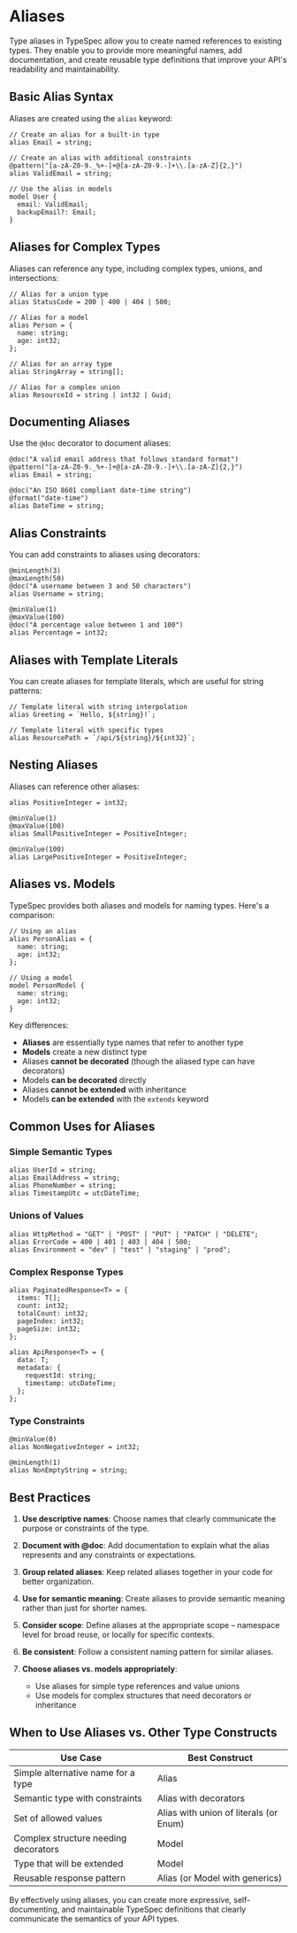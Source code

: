 # Aliases

Type aliases in TypeSpec allow you to create named references to existing types. They enable you to provide more meaningful names, add documentation, and create reusable type definitions that improve your API's readability and maintainability.

## Basic Alias Syntax

Aliases are created using the `alias` keyword:

```typespec
// Create an alias for a built-in type
alias Email = string;

// Create an alias with additional constraints
@pattern("[a-zA-Z0-9._%+-]+@[a-zA-Z0-9.-]+\\.[a-zA-Z]{2,}")
alias ValidEmail = string;

// Use the alias in models
model User {
  email: ValidEmail;
  backupEmail?: Email;
}
```

## Aliases for Complex Types

Aliases can reference any type, including complex types, unions, and intersections:

```typespec
// Alias for a union type
alias StatusCode = 200 | 400 | 404 | 500;

// Alias for a model
alias Person = {
  name: string;
  age: int32;
};

// Alias for an array type
alias StringArray = string[];

// Alias for a complex union
alias ResourceId = string | int32 | Guid;
```

## Documenting Aliases

Use the `@doc` decorator to document aliases:

```typespec
@doc("A valid email address that follows standard format")
@pattern("[a-zA-Z0-9._%+-]+@[a-zA-Z0-9.-]+\\.[a-zA-Z]{2,}")
alias Email = string;

@doc("An ISO 8601 compliant date-time string")
@format("date-time")
alias DateTime = string;
```

## Alias Constraints

You can add constraints to aliases using decorators:

```typespec
@minLength(3)
@maxLength(50)
@doc("A username between 3 and 50 characters")
alias Username = string;

@minValue(1)
@maxValue(100)
@doc("A percentage value between 1 and 100")
alias Percentage = int32;
```

## Aliases with Template Literals

You can create aliases for template literals, which are useful for string patterns:

```typespec
// Template literal with string interpolation
alias Greeting = `Hello, ${string}!`;

// Template literal with specific types
alias ResourcePath = `/api/${string}/${int32}`;
```

## Nesting Aliases

Aliases can reference other aliases:

```typespec
alias PositiveInteger = int32;

@minValue(1)
@maxValue(100)
alias SmallPositiveInteger = PositiveInteger;

@minValue(100)
alias LargePositiveInteger = PositiveInteger;
```

## Aliases vs. Models

TypeSpec provides both aliases and models for naming types. Here's a comparison:

```typespec
// Using an alias
alias PersonAlias = {
  name: string;
  age: int32;
};

// Using a model
model PersonModel {
  name: string;
  age: int32;
}
```

Key differences:

- **Aliases** are essentially type names that refer to another type
- **Models** create a new distinct type
- Aliases **cannot be decorated** (though the aliased type can have decorators)
- Models **can be decorated** directly
- Aliases **cannot be extended** with inheritance
- Models **can be extended** with the `extends` keyword

## Common Uses for Aliases

### Simple Semantic Types

```typespec
alias UserId = string;
alias EmailAddress = string;
alias PhoneNumber = string;
alias TimestampUtc = utcDateTime;
```

### Unions of Values

```typespec
alias HttpMethod = "GET" | "POST" | "PUT" | "PATCH" | "DELETE";
alias ErrorCode = 400 | 401 | 403 | 404 | 500;
alias Environment = "dev" | "test" | "staging" | "prod";
```

### Complex Response Types

```typespec
alias PaginatedResponse<T> = {
  items: T[];
  count: int32;
  totalCount: int32;
  pageIndex: int32;
  pageSize: int32;
};

alias ApiResponse<T> = {
  data: T;
  metadata: {
    requestId: string;
    timestamp: utcDateTime;
  };
};
```

### Type Constraints

```typespec
@minValue(0)
alias NonNegativeInteger = int32;

@minLength(1)
alias NonEmptyString = string;
```

## Best Practices

1. **Use descriptive names**: Choose names that clearly communicate the purpose or constraints of the type.

2. **Document with @doc**: Add documentation to explain what the alias represents and any constraints or expectations.

3. **Group related aliases**: Keep related aliases together in your code for better organization.

4. **Use for semantic meaning**: Create aliases to provide semantic meaning rather than just for shorter names.

5. **Consider scope**: Define aliases at the appropriate scope – namespace level for broad reuse, or locally for specific contexts.

6. **Be consistent**: Follow a consistent naming pattern for similar aliases.

7. **Choose aliases vs. models appropriately**:
   - Use aliases for simple type references and value unions
   - Use models for complex structures that need decorators or inheritance

## When to Use Aliases vs. Other Type Constructs

| Use Case                             | Best Construct                         |
| ------------------------------------ | -------------------------------------- |
| Simple alternative name for a type   | Alias                                  |
| Semantic type with constraints       | Alias with decorators                  |
| Set of allowed values                | Alias with union of literals (or Enum) |
| Complex structure needing decorators | Model                                  |
| Type that will be extended           | Model                                  |
| Reusable response pattern            | Alias (or Model with generics)         |

By effectively using aliases, you can create more expressive, self-documenting, and maintainable TypeSpec definitions that clearly communicate the semantics of your API types.
